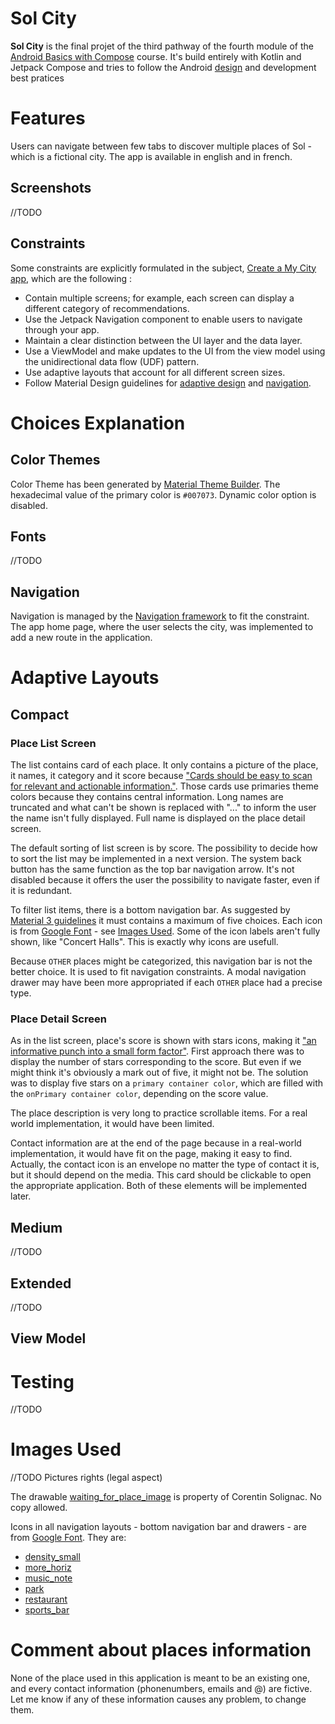 # Sol City

**Sol City** is the final projet of the third pathway of the fourth module of the [Android Basics with Compose](https://developer.android.com/codelabs/basic-android-kotlin-compose-my-city?continue=https%3A%2F%2Fdeveloper.android.com%2Fcourses%2Fpathways%2Fandroid-basics-compose-unit-4-pathway-3%3Fhl%3Dfr%23codelab-https%3A%2F%2Fdeveloper.android.com%2Fcodelabs%2Fbasic-android-kotlin-compose-my-city#0) course.
It's build entirely with Kotlin and Jetpack Compose and tries to follow the Android [design](https://m3.material.io/) and development best pratices

# Features

Users can navigate between few tabs to discover multiple places of Sol - which is a fictional city.
The app is available in english and in french.

## Screenshots

//TODO

## Constraints

Some constraints are explicitly formulated in the subject, [Create a My City app](https://developer.android.com/codelabs/basic-android-kotlin-compose-my-city?continue=https%3A%2F%2Fdeveloper.android.com%2Fcourses%2Fpathways%2Fandroid-basics-compose-unit-4-pathway-3%3Fhl%3Dfr%23codelab-https%3A%2F%2Fdeveloper.android.com%2Fcodelabs%2Fbasic-android-kotlin-compose-my-city#1), which are the following :
<ul>
    <li>Contain multiple screens; for example, each screen can display a different category of recommendations.</li>
    <li>Use the Jetpack Navigation component to enable users to navigate through your app.</li>
    <li>Maintain a clear distinction between the UI layer and the data layer.</li>
    <li>Use a ViewModel and make updates to the UI from the view model using the unidirectional data flow (UDF) pattern.</li>
    <li>Use adaptive layouts that account for all different screen sizes.</li>
    <li>
        Follow Material Design guidelines for <a href='https://m3.material.io/foundations/adaptive-design/overview'>adaptive design</a> and <a href='https://material.io/design/navigation/understanding-navigation.html'>navigation</a>.
    </li>
</ul>
 
# Choices Explanation

## Color Themes

Color Theme has been generated by [Material Theme Builder](https://material-foundation.github.io/material-theme-builder/). The hexadecimal value of the primary color is `#007073`.
Dynamic color option is disabled.

## Fonts

//TODO

## Navigation 

Navigation is managed by the [Navigation framework](https://developer.android.com/jetpack/androidx/releases/navigation) to fit the constraint.
The app home page, where the user selects the city, was implemented to add a new route in the application.

# Adaptive Layouts

## Compact

### Place List Screen

The list contains card of each place. It only contains a picture of the place, it names, it category and it score because ["Cards should be easy to scan for relevant and actionable information."](https://m3.material.io/components/cards/guidelines).
Those cards use primaries theme colors because they contains central information.
Long names are truncated and what can't be shown is replaced with "..." to inform the user the name isn't fully displayed.
Full name is displayed on the place detail screen.

The default sorting of list screen is by score. The possibility to decide how to sort the list may be implemented in a next version.
The system back button has the same function as the top bar navigation arrow. It's not disabled because it offers the user the possibility to navigate
faster, even if it is redundant.

To filter list items, there is a bottom navigation bar. As suggested by [Material 3 guidelines](https://m3.material.io/components/navigation-bar/overview) 
it must contains a maximum of five choices. Each icon is from [Google Font](https://fonts.google.com/icons) - see [Images Used](https://github.com/CorentinSol/Sol-City?tab=readme-ov-file#images-used).
Some of the icon labels aren't fully shown, like "Concert Halls". This is exactly why icons are usefull.

Because `OTHER` places might be categorized, this navigation bar is not the better choice. It is used to fit navigation constraints.
A modal navigation drawer may have been more appropriated if each `OTHER` place had a precise type.

### Place Detail Screen

As in the list screen, place's score is shown with stars icons, making it ["an informative punch into a small form factor"](https://m3.material.io/styles/icons/designing-icons).
First approach there was to display the number of stars corresponding to the score. But even if we might think it's obviously a mark out of five, it might not be.
The solution was to display five stars on a `primary container color`, which are filled with the `onPrimary container color`, depending on the score value.

The place description is very long to practice scrollable items. For a real world implementation, it would have been limited.

Contact information are at the end of the page because in a real-world implementation, it would have fit on the page, making it easy to find.
Actually, the contact icon is an envelope no matter the type of contact it is, but it should depend on the media. This card should be clickable to open
the appropriate application. Both of these elements will be implemented later.

## Medium

//TODO

## Extended

//TODO

## View Model

# Testing

//TODO

# Images Used

//TODO Pictures rights (legal aspect)

The drawable [waiting_for_place_image](https://github.com/CorentinSol/Sol-City/blob/main/app/src/main/res/drawable/waiting_for_place_image.jpg) is property of Corentin Solignac. No copy allowed. 

Icons in all navigation layouts - bottom navigation bar and drawers - are from [Google Font](https://fonts.google.com/icons). They are:
<ul>
    <li><a href="https://fonts.google.com/icons?selected=Material+Symbols+Outlined:density_small:FILL@0;wght@400;GRAD@0;opsz@24&icon.query=density+small&icon.size=24&icon.color=%23e8eaed&icon.platform=android">density_small</a></li>
    <li><a href="https://fonts.google.com/icons?selected=Material+Symbols+Outlined:more_horiz:FILL@0;wght@400;GRAD@0;opsz@24&icon.query=more+horiz&icon.size=24&icon.color=%23e8eaed&icon.platform=android">more_horiz</a></li>
    <li><a href="https://fonts.google.com/icons?selected=Material+Symbols+Outlined:music_note:FILL@0;wght@400;GRAD@0;opsz@24&icon.query=music+note&icon.size=24&icon.color=%23e8eaed&icon.platform=android">music_note</a></li>
    <li><a href="https://fonts.google.com/icons?selected=Material+Symbols+Outlined:park:FILL@0;wght@400;GRAD@0;opsz@24&icon.query=park&icon.size=24&icon.color=%23e8eaed&icon.platform=android">park</a></li>
    <li><a href="https://fonts.google.com/icons?selected=Material+Symbols+Outlined:restaurant:FILL@0;wght@400;GRAD@0;opsz@24&icon.query=restaurant&icon.size=24&icon.color=%23e8eaed&icon.platform=android">restaurant</a></li>
    <li><a href="https://fonts.google.com/icons?selected=Material+Symbols+Outlined:sports_bar:FILL@0;wght@400;GRAD@0;opsz@24&icon.query=sports+bar&icon.size=24&icon.color=%23e8eaed&icon.platform=android">sports_bar</a></li>
</ul>

# Comment about places information

None of the place used in this application is meant to be an existing one, and every contact information (phonenumbers, emails and @) are fictive.
Let me know if any of these information causes any problem, to change them.
